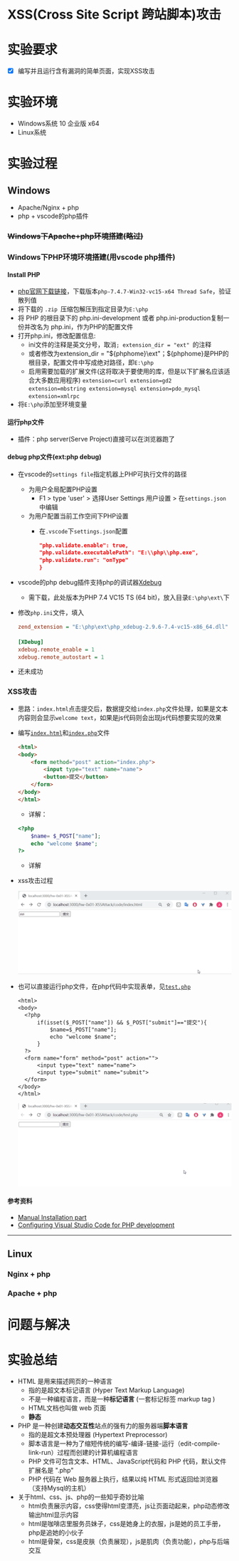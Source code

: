 # XSS(Cross Site Script 跨站脚本)攻击

# 实验要求

- [x] 编写并且运行含有漏洞的简单页面，实现XSS攻击

# 实验环境

- Windows系统 10 企业版 x64
- Linux系统

# 实验过程

## Windows

- Apache/Nginx + php
- php + vscode的php插件

### ~~Windows下Apache+php环境搭建(略过)~~

### Windows下PHP环境环境搭建(用vscode php插件)

#### Install PHP

- [php官网下载链接](https://windows.php.net/download/)，下载版本`php-7.4.7-Win32-vc15-x64 Thread Safe`，验证散列值
- 将下载的 `.zip `压缩包解压到指定目录为`E:\php`
- 将 PHP 的根目录下的 php.ini-development 或者 php.ini-production复制一份并改名为 php.ini，作为PHP的配置文件
- 打开php.ini，修改配置信息:
  - ini文件的注释是英文分号，取消`; extension_dir = "ext" `的注释
  - 或者修改为extension_dir = "\${phphome}\ext"；${phphome}是PHP的根目录，配置文件中写成绝对路径，即`E:\php`
  - 启用需要加载的扩展文件(这将取决于要使用的库，但是以下扩展名应该适合大多数应用程序)
        ```
        extension=curl
        extension=gd2
        extension=mbstring
        extension=mysql
        extension=pdo_mysql
        extension=xmlrpc
        ```
- 将`E:\php`添加至环境变量

#### 运行php文件

- 插件：php server(Serve Project)直接可以在浏览器跑了 

#### debug php文件(ext:php debug)

- 在vscode的`settings file`指定机器上PHP可执行文件的路径
  - 为用户全局配置PHP设置
    - F1 > type 'user' > 选择User Settings 用户设置 > 在`settings.json`中编辑
  - 为用户配置当前工作空间下PHP设置
    - 在`.vscode`下`settings.json`配置

        ```json
        "php.validate.enable": true,
        "php.validate.executablePath": "E:\\php\\php.exe",
        "php.validate.run": "onType"
        }
        ```
- vscode的php debug插件支持php的调试器[Xdebug](https://xdebug.org/download.php) 
  - 需下载，此处版本为PHP 7.4 VC15 TS (64 bit)，放入目录`E:\php\ext\`下
- 修改`php.ini`文件，填入
    
    ```ini
    zend_extension = "E:\php\ext\php_xdebug-2.9.6-7.4-vc15-x86_64.dll"

    [XDebug]
    xdebug.remote_enable = 1
    xdebug.remote_autostart = 1
    ```
- 还未成功

### XSS攻击

- 思路：`index.html`点击提交后，数据提交给`index.php`文件处理，如果是文本内容则会显示`welcome text`，如果是js代码则会出现js代码想要实现的效果
- 编写[`index.html`](./code/index.html)和[`index.php`](./code/index.php)文件
    ```html
    <html>
    <body>
        <form method="post" action="index.php">
            <input type="text" name="name">
            <button>提交</button>
        </form>
    </body>
    </html>
    ```
    - 详解：
    ```php
    <?php
        $name= $_POST["name"];
        echo "welcome $name";
    ?>
    ```
    - 详解
- xss攻击过程
  
  <img src="./img/xss1.gif">

- 也可以直接运行php文件，在php代码中实现表单，见[`test.php`](code/test.php)
  ```
  <html>
  <body>
    <?php
        if(isset($_POST["name"]) && $_POST["submit"]=="提交"){
            $name=$_POST["name"];
            echo "welcome $name";
        }
    ?>
    <form name="form" method="post" action="">
        <input type="text" name="name">
        <input type="submit" name="submit">
    </form>
  </body>
  </html>
  ```

  <img src="./img/xss2.gif">

#### 参考资料

- [Manual Installation part](https://www.sitepoint.com/how-to-install-php-on-windows/)
- [Configuring Visual Studio Code for PHP development](https://docs.microsoft.com/zh-cn/archive/blogs/nicktrog/configuring-visual-studio-code-for-php-development)

---

## Linux

### Nginx + php

### Apache + php

# 问题与解决

# 实验总结

- HTML 是用来描述网页的一种语言
  - 指的是超文本标记语言 (Hyper Text Markup Language)
  - 不是一种编程语言，而是一种**标记语言** (一套标记标签 markup tag )
  - HTML文档也叫做 web 页面
  - **静态**
- PHP 是一种创建**动态交互性**站点的强有力的服务器端**脚本语言**
  - 指的是超文本预处理器 (Hypertext Preprocessor)
  - 脚本语言是一种为了缩短传统的编写-编译-链接-运行（edit-compile-link-run）过程而创建的计算机编程语言
  - PHP 文件可包含文本、HTML、JavaScript代码和 PHP 代码，默认文件扩展名是 ".php"
  - PHP 代码在 Web 服务器上执行，结果以纯 HTML 形式返回给浏览器 （支持Mysql的主机）
- 关于html、css、js、php的一些知乎奇妙比喻
  - html负责展示内容，css使得html变漂亮，js让页面动起来，php动态修改输出html显示内容
  - html是咖啡店里服务员妹子，css是她身上的衣服，js是她的员工手册，php是追她的小伙子
  - html是骨架，css是皮肤（负责展现），js是肌肉（负责功能），php与后端交互
